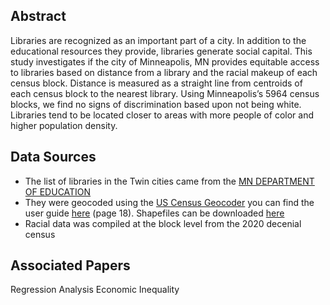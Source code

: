 ## Abstract
Libraries are recognized as an important part of a city. In addition to the educational resources they provide, libraries generate social capital. This study investigates if the city of Minneapolis, MN provides equitable access to libraries based on distance from a library and the racial makeup of each census block. Distance is measured as a straight line from centroids of each census block to the nearest library. Using Minneapolis’s 5964 census blocks, we find no signs of discrimination based upon not being white. Libraries tend to be located closer to areas with more people of color and higher population density.

## Data Sources
- The list of libraries in the Twin cities came from the [MN DEPARTMENT OF EDUCATION](https://education.mn.gov/MDE/dse/Lib/sls/stat/)<br/>
- They were geocoded using the [US Census Geocoder](https://geocoding.geo.census.gov/geocoder/) you can find the user guide [here](https://www2.census.gov/geo/pdfs/maps-data/data/Census_Geocoder_User_Guide.pdf) (page 18). Shapefiles can be downloaded [here](https://www.census.gov/cgi-bin/geo/shapefiles/index.php)
- Racial data was compiled at the block level from the 2020 decenial census

## Associated Papers
Regression Analysis
Economic Inequality
